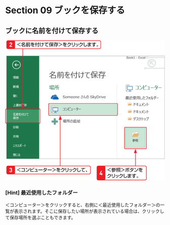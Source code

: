 # Section 09 ブックを保存する

## ブックに名前を付けて保存する

![](002.png)

### [Hint] 最近使用したフォルダー
＜コンピューター＞をクリックすると、右側に＜最近使用したフォルダー＞の一覧が表示されます。そこに保存したい場所が表示されている場合は、クリックして保存場所を選ぶこともできます。
